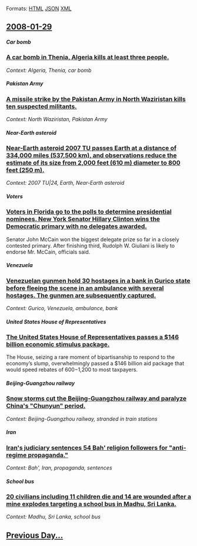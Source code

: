 
Formats: [HTML](2008/01/29/index.html)  [JSON](2008/01/29/index.json)  [XML](2008/01/29/index.xml)  

## [2008-01-29](/news/2008/01/29/index.md)

##### Car bomb
### [ A car bomb in Thenia, Algeria kills at least three people. ](/news/2008/01/29/a-car-bomb-in-thenia-algeria-kills-at-least-three-people.md)
_Context: Algeria, Thenia, car bomb_

##### Pakistan Army
### [ A missile strike by the Pakistan Army in North Waziristan kills ten suspected militants. ](/news/2008/01/29/a-missile-strike-by-the-pakistan-army-in-north-waziristan-kills-ten-suspected-militants.md)
_Context: North Waziristan, Pakistan Army_

##### Near-Earth asteroid
### [ Near-Earth asteroid 2007 TU passes Earth at a distance of 334,000 miles (537,500 km), and observations reduce the estimate of its size from 2,000 feet (610 m) diameter to 800 feet (250 m). ](/news/2008/01/29/near-earth-asteroid-2007-tu-passes-earth-at-a-distance-of-334-000-miles-537-500-km-and-observations-reduce-the-estimate-of-its-size-from.md)
_Context: 2007 TU|24, Earth, Near-Earth asteroid_

##### Voters
### [ Voters in Florida go to the polls to determine presidential nominees. New York Senator Hillary Clinton wins the Democratic primary with no delegates awarded. ](/news/2008/01/29/voters-in-florida-go-to-the-polls-to-determine-presidential-nominees-new-york-senator-hillary-clinton-wins-the-democratic-primary-with-no.md)
Senator John McCain won the biggest delegate prize so far in a closely contested primary. After finishing third, Rudolph W. Giuliani is likely to endorse Mr. McCain, officials said.

##### Venezuela
### [ Venezuelan gunmen hold 30 hostages in a bank in Gurico state before fleeing the scene in an ambulance with several hostages. The gunmen are subsequently captured. ](/news/2008/01/29/venezuelan-gunmen-hold-30-hostages-in-a-bank-in-guarico-state-before-fleeing-the-scene-in-an-ambulance-with-several-hostages-the-gunmen-ar.md)
_Context: Gurico, Venezuela, ambulance, bank_

##### United States House of Representatives
### [ The United States House of Representatives passes a $146 billion economic stimulus package. ](/news/2008/01/29/the-united-states-house-of-representatives-passes-a-146-billion-economic-stimulus-package.md)
The House, seizing a rare moment of bipartisanship to respond to the economy’s slump, overwhelmingly passed a $146 billion aid package that would speed rebates of $600-$1,200 to most taxpayers.

##### Beijing-Guangzhou railway
### [ Snow storms cut the Beijing-Guangzhou railway and paralyze China's "Chunyun" period. ](/news/2008/01/29/snow-storms-cut-the-beijing-guangzhou-railway-and-paralyze-china-s-chunyun-period.md)
_Context: Beijing-Guangzhou railway, stranded in train stations_

##### Iran
### [ Iran's judiciary sentences 54 Bah' religion followers for "anti-regime propaganda." ](/news/2008/01/29/iran-s-judiciary-sentences-54-baha-i-religion-followers-for-anti-regime-propaganda.md)
_Context: Bah', Iran, propaganda, sentences_

##### School bus
### [ 20 civilians including 11 children die and 14 are wounded after a mine explodes targeting a school bus in Madhu, Sri Lanka. ](/news/2008/01/29/20-civilians-including-11-children-die-and-14-are-wounded-after-a-mine-explodes-targeting-a-school-bus-in-madhu-sri-lanka.md)
_Context: Madhu, Sri Lanka, school bus_

## [Previous Day...](/news/2008/01/28/index.md)

